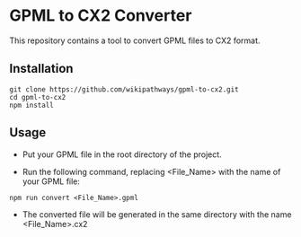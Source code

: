 # GPML to CX2 Converter

This repository contains a tool to convert GPML files to CX2 format.

## Installation

```
git clone https://github.com/wikipathways/gpml-to-cx2.git
cd gpml-to-cx2
npm install
```

## Usage

- Put your GPML file in the root directory of the project.

- Run the following command, replacing <File_Name> with the name of your GPML file:

```
npm run convert <File_Name>.gpml
```
- The converted file will be generated in the same directory with the name <File_Name>.cx2
